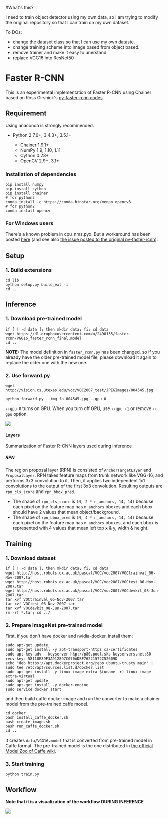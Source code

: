 #What's this?

I need to train object detector using my own data, so I am trying to modify the original repository so that I can train on my own dataset.

To DOs:
- change the dataset class so that I can use my own dataste.
- change training scheme into image based from object based. 
- remove trainer and make it easy to unerstand. 
- replace VGG16 into ResNet50



# Faster R-CNN


This is an experimental implementation of Faster R-CNN using Chainer based on Ross Girshick's [py-faster-rcnn codes](https://github.com/rbgirshick/py-faster-rcnn).

## Requirement

Using anaconda is strongly recommended.

- Python 2.7.6+, 3.4.3+, 3.5.1+

  - [Chainer](https://github.com/pfnet/chainer) 1.9.1+
  - NumPy 1.9, 1.10, 1.11
  - Cython 0.23+
  - OpenCV 2.9+, 3.1+

### Installation of dependencies

```
pip install numpy
pip install cython
pip install chainer
# for python3
conda install -c https://conda.binstar.org/menpo opencv3
# for python2
conda install opencv
```

### For Windows users

There's a known problem in cpu_nms.pyx. But a workaround has been posted [here](https://github.com/mitmul/chainer-faster-rcnn/issues/1) (and see also [the issue posted to the original py-faster-rcnn](https://github.com/rbgirshick/py-faster-rcnn/issues/36)).

## Setup

### 1\. Build extensions

```
cd lib
python setup.py build_ext -i
cd ..
```

## Inference

### 1\. Download pre-trained model

```
if [ ! -d data ]; then mkdir data; fi; cd data
wget https://dl.dropboxusercontent.com/u/2498135/faster-rcnn/VGG16_faster_rcnn_final.model
cd ..
```

**NOTE:** The model definition in `faster_rcnn.py` has been changed, so if you already have the older pre-trained model file, please download it again to replace the older one with the new one.

### 2\. Use forward.py

```
wget http://vision.cs.utexas.edu/voc/VOC2007_test/JPEGImages/004545.jpg

python forward.py --img_fn 004545.jpg --gpu 0
```

`--gpu 0` turns on GPU. When you turn off GPU, use `--gpu -1` or remove `--gpu` option.

![](https://raw.githubusercontent.com/wiki/mitmul/chainer-faster-rcnn/images/result.png)

#### Layers

Summarization of Faster R-CNN layers used during inference

##### RPN

The region proposal layer (RPN) is consisted of `AnchorTargetLayer` and `ProposalLayer`. RPN takes feature maps from trunk network like VGG-16, and performs 3x3 convolution to it. Then, it applies two independent 1x1 convolutions to the output of the first 3x3 convolution. Resulting outputs are `rpn_cls_score` and `rpn_bbox_pred`.

- The shape of `rpn_cls_score` is `(N, 2 * n_anchors, 14, 14)` because each pixel on the feature map has `n_anchors` bboxes and each bbox should have 2 values that mean object/background.
- The shape of `rpn_bbox_pred` is `(N, 4 * n_anchors, 14, 14)` because each pixel on the feature map has `n_anchors` bboxes, and each bbox is represented with 4 values that mean left top x & y, width & height.

## Training

### 1\. Download dataset

```
if [ ! -d data ]; then mkdir data; fi; cd data
wget http://host.robots.ox.ac.uk/pascal/VOC/voc2007/VOCtrainval_06-Nov-2007.tar
wget http://host.robots.ox.ac.uk/pascal/VOC/voc2007/VOCtest_06-Nov-2007.tar
wget http://host.robots.ox.ac.uk/pascal/VOC/voc2007/VOCdevkit_08-Jun-2007.tar
tar xvf VOCtrainval_06-Nov-2007.tar
tar xvf VOCtest_06-Nov-2007.tar
tar xvf VOCdevkit_08-Jun-2007.tar
rm -rf *.tar; cd ../
```

### 2\. Prepare ImageNet pre-trained model

First, if you don't have docker and nvidia-docker, install them:

```
sudo apt-get update
sudo apt-get install -y apt-transport-https ca-certificates
sudo apt-key adv --keyserver hkp://p80.pool.sks-keyservers.net:80 --recv-keys 58118E89F3A912897C070ADBF76221572C52609D
echo "deb https://apt.dockerproject.org/repo ubuntu-trusty main" | sudo tee /etc/apt/sources.list.d/docker.list
sudo apt-get install -y linux-image-extra-$(uname -r) linux-image-extra-virtual
sudo apt-get update
sudo apt-get install -y docker-engine
sudo service docker start
```

and then build caffe docker image and run the converter to make a chainer model from the pre-trained caffe model.

```
cd docker
bash install_caffe_docker.sh
bash create_image.sh
bash run_caffe_docker.sh
cd ..
```

It creates `data/VGG16.model` that is converted from pre-trained model in Caffe format. The pre-trained model is the one distributed in [the official Model Zoo of Caffe wiki](https://gist.github.com/ksimonyan/211839e770f7b538e2d8#file-readme-md).

### 3\. Start training

```
python train.py
```

## Workflow

**Note that it is a visualization of the workflow DURING INFERENCE**

![](https://raw.githubusercontent.com/wiki/mitmul/chainer-faster-rcnn/images/Faster%20R-CNN.png)
